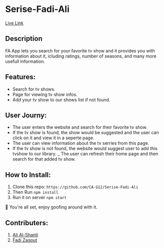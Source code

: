 # Serise-Fadi-Ali
[Live Link]()
## Description
FA App lets you search for your favorite tv show and it provides you with information about it, icluding ratings, number of seasons, and many more usefull information. 

## Features: 
- Search for tv shows. 
- Page for viewing tv show infos.
- Add your tv show to our shows list if not found. 

## User Journy: 
- The user enters the website and search for their favorite tv show. 
- If the tv show is found, the show would be suggested and the user can click on it and view it in a seperte page. 
- The user can view information about the tv serries from this page. 
- If the tv show is not found, the website would suggest user to add this tvshow to our library.
_ The user can refresh their home page and then search for that added tv show. 

## How to Install: 

1. Clone this repo: 
``` https://github.com/CA-G12/Serise-Fadi-Ali ```
2. Then Run ``` npm install ```
3. Run it on server ``` npm start ```
 
 🥳 You're all set, enjoy goofing around with it. 
 
 
 ## Contributers: 
 
 1. [Ali Al-Shanti](https://github.com/alishanti98)
 2. [Fadi Zaqout](https://github.com/fadezak100)
